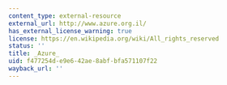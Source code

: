 ```yaml
---
content_type: external-resource
external_url: http://www.azure.org.il/
has_external_license_warning: true
license: https://en.wikipedia.org/wiki/All_rights_reserved
status: ''
title: _Azure_
uid: f477254d-e9e6-42ae-8abf-bfa571107f22
wayback_url: ''
---
```

